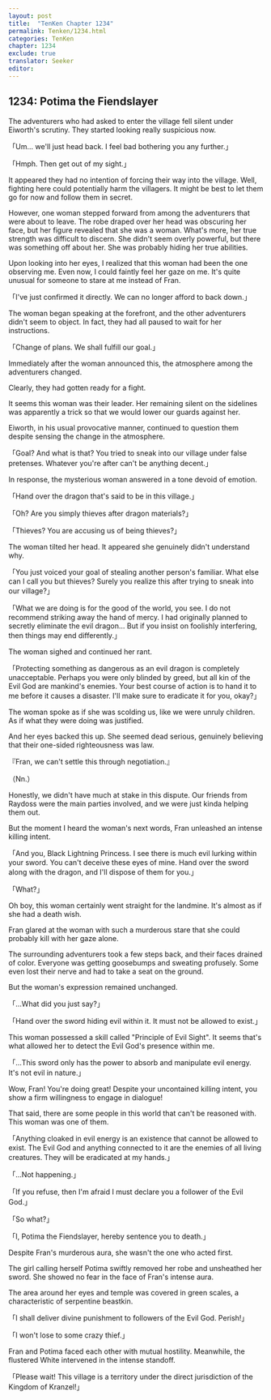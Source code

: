 ```yaml
---
layout: post
title:  "TenKen Chapter 1234"
permalink: Tenken/1234.html
categories: TenKen
chapter: 1234
exclude: true
translator: Seeker
editor: 
---
```

<h2>1234: Potima the Fiendslayer</h2>

The adventurers who had asked to enter the village fell silent under Eiworth's scrutiny. They started looking really suspicious now.

「Um... we'll just head back. I feel bad bothering you any further.」

「Hmph. Then get out of my sight.」

It appeared they had no intention of forcing their way into the village. Well, fighting here could potentially harm the villagers. It might be best to let them go for now and follow them in secret.

However, one woman stepped forward from among the adventurers that were about to leave. The robe draped over her head was obscuring her face, but her figure revealed that she was a woman. What's more, her true strength was difficult to discern. She didn't seem overly powerful, but there was something off about her. She was probably hiding her true abilities.

Upon looking into her eyes, I realized that this woman had been the one observing me. Even now, I could faintly feel her gaze on me. It's quite unusual for someone to stare at me instead of Fran.

「I've just confirmed it directly. We can no longer afford to back down.」

The woman began speaking at the forefront, and the other adventurers didn't seem to object. In fact, they had all paused to wait for her instructions.

「Change of plans. We shall fulfill our goal.」

Immediately after the woman announced this, the atmosphere among the adventurers changed.

Clearly, they had gotten ready for a fight.

It seems this woman was their leader. Her remaining silent on the sidelines was apparently a trick so that we would lower our guards against her.

Eiworth, in his usual provocative manner, continued to question them despite sensing the change in the atmosphere.

「Goal? And what is that? You tried to sneak into our village under false pretenses. Whatever you're after can't be anything decent.」

In response, the mysterious woman answered in a tone devoid of emotion.

「Hand over the dragon that's said to be in this village.」

「Oh? Are you simply thieves after dragon materials?」

「Thieves? You are accusing us of being thieves?」

The woman tilted her head. It appeared she genuinely didn't understand why.

「You just voiced your goal of stealing another person's familiar. What else can I call you but thieves? Surely you realize this after trying to sneak into our village?」

「What we are doing is for the good of the world, you see. I do not recommend striking away the hand of mercy. I had originally planned to secretly eliminate the evil dragon... But if you insist on foolishly interfering, then things may end differently.」

The woman sighed and continued her rant.

「Protecting something as dangerous as an evil dragon is completely unacceptable. Perhaps you were only blinded by greed, but all kin of the Evil God are mankind's enemies. Your best course of action is to hand it to me before it causes a disaster. I'll make sure to eradicate it for you, okay?」

The woman spoke as if she was scolding us, like we were unruly children. As if what they were doing was justified.

And her eyes backed this up. She seemed dead serious, genuinely believing that their one-sided righteousness was law.

『Fran, we can't settle this through negotiation.』

（Nn.）

Honestly, we didn't have much at stake in this dispute. Our friends from Raydoss were the main parties involved, and we were just kinda helping them out.

But the moment I heard the woman's next words, Fran unleashed an intense killing intent.

「And you, Black Lightning Princess. I see there is much evil lurking within your sword. You can't deceive these eyes of mine. Hand over the sword along with the dragon, and I'll dispose of them for you.」

「What?」

Oh boy, this woman certainly went straight for the landmine. It's almost as if she had a death wish.

Fran glared at the woman with such a murderous stare that she could probably kill with her gaze alone.

The surrounding adventurers took a few steps back, and their faces drained of color. Everyone was getting goosebumps and sweating profusely. Some even lost their nerve and had to take a seat on the ground.

But the woman's expression remained unchanged.

「...What did you just say?」

「Hand over the sword hiding evil within it. It must not be allowed to exist.」

This woman possessed a skill called "Principle of Evil Sight". It seems that's what allowed her to detect the Evil God's presence within me.

「...This sword only has the power to absorb and manipulate evil energy. It's not evil in nature.」

Wow, Fran! You're doing great! Despite your uncontained killing intent, you show a firm willingness to engage in dialogue!

That said, there are some people in this world that can't be reasoned with. This woman was one of them.

「Anything cloaked in evil energy is an existence that cannot be allowed to exist. The Evil God and anything connected to it are the enemies of all living creatures. They will be eradicated at my hands.」

「...Not happening.」

「If you refuse, then I'm afraid I must declare you a follower of the Evil God.」

「So what?」

「I, Potima the Fiendslayer, hereby sentence you to death.」

Despite Fran's murderous aura, she wasn't the one who acted first.

The girl calling herself Potima swiftly removed her robe and unsheathed her sword. She showed no fear in the face of Fran's intense aura.

The area around her eyes and temple was covered in green scales, a characteristic of serpentine beastkin.

「I shall deliver divine punishment to followers of the Evil God. Perish!」

「I won't lose to some crazy thief.」

Fran and Potima faced each other with mutual hostility. Meanwhile, the flustered White intervened in the intense standoff.

「Please wait! This village is a territory under the direct jurisdiction of the Kingdom of Kranzel!」



